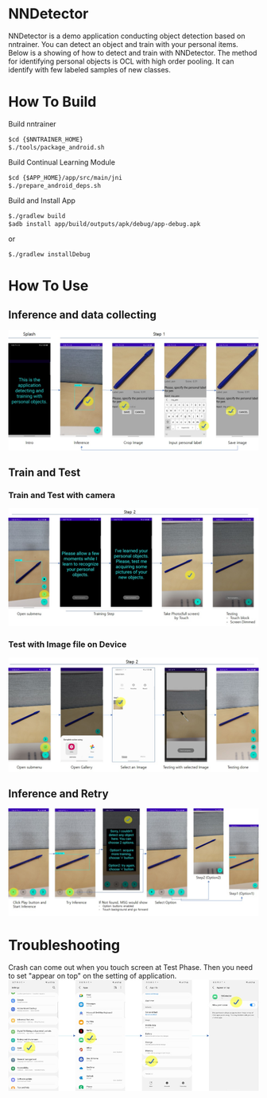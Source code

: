 # NNDetector
NNDetector is a demo application conducting object detection based on nntrainer.
You can detect an object and train with your personal items. Below is a showing of how to detect and train with NNDetector. The method for identifying personal objects is OCL with high order pooling. It can identify with few labeled samples of new classes.

# How To Build
Build nntrainer
~~~
$cd {$NNTRAINER_HOME}
$./tools/package_android.sh
~~~

Build Continual Learning Module
~~~
$cd {$APP_HOME}/app/src/main/jni
$./prepare_android_deps.sh
~~~

Build and Install App
~~~
$./gradlew build
$adb install app/build/outputs/apk/debug/app-debug.apk
~~~
or
~~~
$./gradlew installDebug
~~~

# How To Use
## Inference and data collecting
![](img/step1.jpg)


## Train and Test
### Train and Test with camera
![](img/step2-1.jpg)

### Test with Image file on Device
![](img/step2-2.jpg)


## Inference and Retry
![](img/step3.jpg)


# Troubleshooting
Crash can come out when you touch screen at Test Phase. Then you need to set "appear on top" on the setting of application.
![](img/appear_on_top.jpg)

